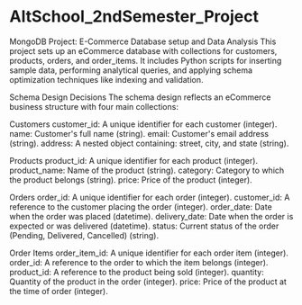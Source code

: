 # AltSchool_2ndSemester_Project
MongoDB Project: E-Commerce Database setup and Data Analysis
This project sets up an eCommerce database with collections for customers, products, orders, and order_items. It includes Python scripts for inserting sample data, performing analytical queries, and applying schema optimization techniques like indexing and validation.

Schema Design Decisions
The schema design reflects an eCommerce business structure with four main collections:

Customers
customer_id: A unique identifier for each customer (integer).
name: Customer's full name (string).
email: Customer's email address (string).
address: A nested object containing: street, city, and state (string).

Products
product_id: A unique identifier for each product (integer).
product_name: Name of the product (string).
category: Category to which the product belongs (string).
price: Price of the product (integer).
 
Orders
order_id: A unique identifier for each order (integer).
customer_id: A reference to the customer placing the order (integer).
order_date: Date when the order was placed (datetime).
delivery_date: Date when the order is expected or was delivered (datetime).
status: Current status of the order (Pending, Delivered, Cancelled) (string).
 
Order Items
order_item_id: A unique identifier for each order item (integer).
order_id: A reference to the order to which the item belongs (integer).
product_id: A reference to the product being sold (integer).
quantity: Quantity of the product in the order (integer).
price: Price of the product at the time of order (integer).

